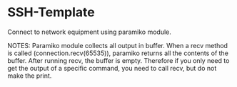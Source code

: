 # SSH-Template
Connect to network equipment using paramiko module.

NOTES:
Paramiko module collects all output in buffer.	When a recv method is called (connection.recv(65535)),	paramiko	returns all	the contents of the buffer.	After running recv, the buffer is empty. Therefore if you only need to get the output of a specific command, you need to call recv, but do not make the print.
